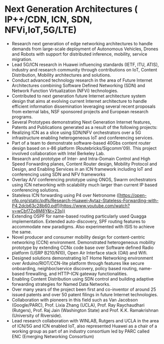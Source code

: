 # Next Generation Architectures ( IP++/CDN, ICN, SDN, NFVi,IoT,5G/LTE) 
* Research next generation of edge networking architectures to handle demands from large-scale deployment of Autonomous Vehicles, Drones and Robots with support for distributed inference, mobility, service migration.
* Lead 5G/ICN research in Huawei influencing standards (IETF, ITU, ATIS), industry and research community through contributions on IoT, Content Distribution, Mobility architectures and solutions.
* Conduct advanced technology research in the area of Future Internet Architectures combining Software Defined Networking (SDN) and Network Function Virtualization (NFVi) technologies. 
* Contributed to next generation future Internet architecture system design that aims at evolving current Internet architecture to handle efficient information dissemination leveraging several recent proposals from external labs, NSF sponsored projects and European research programs. 
* Several Prototypes demonstrating Next Generation Internet features, Patents and Publications generated as a result of the following projects:  
* Realizing ICN as a slice using SDN/NFV orchestrators over a 5G infrastructure enabling heterogeneous IoT and conferencing services.
* Part of a team to demonstrate software-based 40Gbs content router design based on x-86 platform (Routebricks/Sigcomm'09). This project involved collaboration with Intel Berkeley Lab.
* Research and prototype of Inter- and Intra-Domain Control and High Speed Forwarding planes, Content Router design, Mobility Protocol and Design, and Enabling Services in an ICN framework including IoT and conferencing using SDN and NFV frameworks
* Overlay A/V conferencing prototype using ONOS, Swarm orchestrators using ICN networking with scalability much larger than current IP based conferencing solutions.
* Stateless ICN forwarding using P4 over Netronome ([https://open-nfp.org/static/pdfs/Research-Huawei-Aytaz-Stateless-Forwarding-with-P4.2dcb63c28b60.pdf](https://www.youtube.com/watch?v=wCbf7Zo8M8Y&t=23s))
* Extending OSPF for name-based routing particularly used Quagga implementation. Extended auto-discovery, SPF routing features to accommodate new paradigms. Also experimented with ISIS to achieve the same.
* Novel producer and consumer mobility design for content-centric networking (CCN) environment. Demonstrated heterogeneous mobility prototype by extending CCNx code base over Software defined Radio platform (USRP B210/N10), Open Air Interface stack (OAI) and Wifi.
* Designed solutions demonstrating IoT Home Networking environment over Arduino/RIOT/CCN-lite platform through features like secure onboarding, neighbor/service discovery, policy based routing, name-based firewalling, and HTTP-ICN gateway functionalities.  
* Enabling Content Distribution using SDN control and building adaptive forwarding strategies for Named Data Networks.
* Over many years of the project been first and co-inventor of around 25 issued patents and over 50 patent filings in future Internet technologies.
* Collaboration with pioneers in this field such as Van Jacobson (Google/PARC), Prof. Lixia Zhang (UCLA),  Prof. Ray Raychaudhari (Rutgers), Prof. Raj Jain (Washington State) and Prof. K.K. Ramakrishnan (University of Riverside).
* Lead research collaboration with WINLAB, Rutgers and UCLA in the area of ICN/5G and ICN enabled IoT, also represented Huawei as a chair of a working group as part of an industry consortium led by PARC called ENC (Emerging Networking Consortium)
